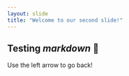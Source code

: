 ```yaml
---
layout: slide
title: "Welcome to our second slide!"
---
```

## **Testing _markdown_** :tada:

Use the left arrow to go back!
